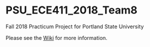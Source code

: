 # PSU_ECE411_2018_Team8
Fall 2018 Practicum Project for Portland State University

Please see the [Wiki](https://github.com/jf-psu/PSU_ECE411_2018_Team8/wiki) for more information.
